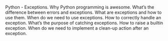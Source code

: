 Python - Exceptions.
Why Python programming is awesome.
What’s the difference between errors and exceptions.
What are exceptions and how to use them.
When do we need to use exceptions.
How to correctly handle an exception.
What’s the purpose of catching exceptions.
How to raise a builtin exception.
When do we need to implement a clean-up action after an exception.

